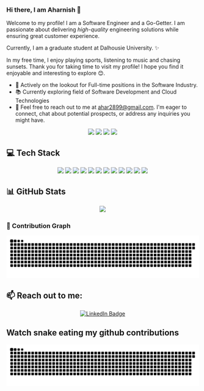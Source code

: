### Hi there, I am Aharnish 👋

<!--
**Ahar28/Ahar28** is a ✨ _special_ ✨ repository because its `README.md` (this file) appears on your GitHub profile.

Here are some ideas to get you started:

- 🔭 I’m currently working on ...
- 🌱 I’m currently learning ...
- 👯 I’m looking to collaborate on ...
- 🤔 I’m looking for help with ...
- 💬 Ask me about ...
- 📫 How to reach me: ...
- 😄 Pronouns: ...
- ⚡ Fun fact: ...
-->



<p align="left">
Welcome to my profile! I am a Software Engineer and a Go-Getter. I am passionate about delivering <i>high-quality</i> engineering solutions while ensuring great customer experience. 

Currently, I am a graduate student at Dalhousie University. ✨

In my free time, I enjoy playing sports, listening to music and chasing sunsets. Thank you for taking time to visit my profile! I hope you find it enjoyable and interesting to explore 😊.
</p>

- 🔭 Actively on the lookout for Full-time positions in the Software Industry.
- 📚 Currently exploring field of Software Development and Cloud Technologies
- 📧 Feel free to reach out to me at ahar2899@gmail.com. I'm eager to connect, chat about potential prospects, or address any inquiries you might have.

<p align="center">

 <img src="https://badges.strrl.dev/visits/Ahar28/Ahar28?color=df6d74&style=for-the-badge"/>
 <img src="https://badges.strrl.dev/years/Ahar28/?color=df6d74&style=for-the-badge"/>
 <img src="https://badges.strrl.dev/repos/Ahar28/?color=df6d74&style=for-the-badge"/>
 <img src="https://badges.strrl.dev/contributions/all/Ahar28?color=df6d74&style=for-the-badge" />
 
</p>

## 💻 Tech Stack

<p align="center">  
  <img src="https://img.shields.io/badge/c%23-%23239120.svg?style=for-the-badge&logo=c-sharp&logoColor=white" />
  <img src="https://img.shields.io/badge/.NET-5C2D91?style=for-the-badge&logo=.net&logoColor=white" />
  <img src="https://img.shields.io/badge/python-3670A0?style=for-the-badge&logo=python&logoColor=ffdd54" />
  <img src="https://img.shields.io/badge/javascript-%23007ACC.svg?style=for-the-badge&logo=javascript&logoColor=white" />  
  <img src="https://img.shields.io/badge/java-b57614.svg?style=for-the-badge&logo=java&logoColor=white" />
  <img src="https://img.shields.io/badge/typescript-%23007ACC.svg?style=for-the-badge&logo=typescript&logoColor=white" />  
  <img src="https://img.shields.io/badge/PowerShell-%235391FE.svg?style=for-the-badge&logo=powershell&logoColor=white" />
  <img src="https://img.shields.io/badge/azure-%230072C6.svg?style=for-the-badge&logo=microsoftazure&logoColor=white" />
  <img src="https://img.shields.io/badge/react-fffefe.svg?style=for-the-badge&logo=react&logoColor=blue" />
  <img src="https://img.shields.io/badge/mysql-BA5F17?style=for-the-badge&logo=mysql&logoColor=F0F0F0" />
  <img src="https://img.shields.io/badge/docker-fffefe?style=for-the-badge&logo=docker&logoColor=blue" />
  <img src="https://img.shields.io/badge/github%20actions-%232671E5.svg?style=for-the-badge&logo=githubactions&logoColor=white" />   
</p>

<!-- ### 🌱 Currently Learning

<p align="center">
  <img src="https://img.shields.io/badge/next-000000?style=for-the-badge&logo=nextdotjs&logoColor=F0F0F0" />
</p> -->

## 📊 GitHub Stats

<p align="center">
  <img height=195 src="https://github-readme-stats.vercel.app/api/top-langs/?username=Ahar28&theme=onedark&layout=donut" />
</p>
</p>

### 👾 Contribution Graph

<picture align="center">
  <source media="(prefers-color-scheme: dark)" srcset="https://raw.githubusercontent.com/Ahar28/Ahar28/output/github-contribution-grid-snake-dark.svg">
  <source media="(prefers-color-scheme: light)" srcset="https://raw.githubusercontent.com/Ahar28/Ahar28/output/github-contribution-grid-snake.svg">
  <img alt="github contribution grid snake animation" src="https://raw.githubusercontent.com/Ahar28/Ahar28/output/github-contribution-grid-snake.svg">
</picture>

## 📫 Reach out to me:

<p align="center">
  <a href="https://www.linkedin.com/in/aharnish-solanki-9794b017a/">
    <img src="https://img.shields.io/badge/LinkedIn-0077B5?style=for-the-badge&logo=linkedin&logoColor=white" alt="LinkedIn Badge"/>
  </a>
</p>

## Watch snake eating my github contributions 
 
![snake gif](https://github.com/Ahar28/Ahar28/blob/output/github-contribution-grid-snake.svg)
